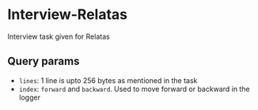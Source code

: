 # Interview-Relatas
Interview task given for Relatas

## Query params
* `lines`: 1 line is upto 256 bytes as mentioned in the task
* `index`: `forward` and `backward`. Used to move forward or backward in the logger
